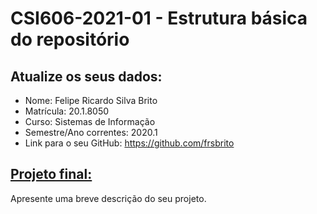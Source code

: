 # **CSI606-2021-01 - Estrutura básica do repositório**

## Atualize os seus dados:

- Nome: Felipe Ricardo Silva Brito
- Matrícula: 20.1.8050
- Curso: Sistemas de Informação
- Semestre/Ano correntes: 2020.1
- Link para o seu GitHub: https://github.com/frsbrito

## [Projeto final:](./Projeto/README.md) 

Apresente uma breve descrição do seu projeto.


